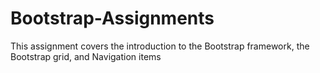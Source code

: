 # Bootstrap-Assignments
This assignment covers the introduction to the Bootstrap framework, the Bootstrap grid, and Navigation items
